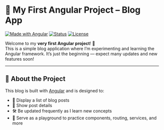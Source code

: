# 📝 My First Angular Project – Blog App

[![Made with Angular](https://img.shields.io/badge/Made%20with-Angular-DD0031?logo=angular)](https://angular.io/)
[![Status](https://img.shields.io/badge/status-in%20progress-yellow)]()
[![License](https://img.shields.io/badge/license-MIT-blue.svg)]()

Welcome to my **very first Angular project**! 🎉  
This is a simple blog application where I’m experimenting and learning the Angular framework. It’s just the beginning — expect many updates and new features soon!

---

## 🧠 About the Project

This blog is built with [Angular](https://angular.io/) and is designed to:

- 📰 Display a list of blog posts
- 📄 Show post details
- 🛠️ Be updated frequently as I learn new concepts
- 🎨 Serve as a playground to practice components, routing, services, and more
